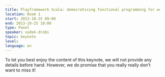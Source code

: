 ```yaml
---
title: Playframework Scala: democratising functional programming for web developers
location: Room 1
start: 2013-10-25 09:00
end: 2013-10-25 10:00
type: Panel
speaker: sadek-drobi
topic: keynote
level: 
language: en
---
```


To let you best enjoy the content of this keynote, we will not provide any details before hand. However, we do promise that you really really don't want to miss it!


